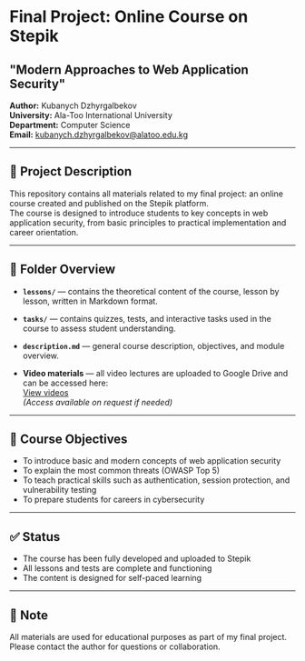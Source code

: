 # Final Project: Online Course on Stepik  
## "Modern Approaches to Web Application Security"

**Author:** Kubanych Dzhyrgalbekov  
**University:** Ala-Too International University  
**Department:** Computer Science  
**Email:** kubanych.dzhyrgalbekov@alatoo.edu.kg

---

## 📘 Project Description

This repository contains all materials related to my final project: an online course created and published on the Stepik platform.  
The course is designed to introduce students to key concepts in web application security, from basic principles to practical implementation and career orientation.

---

## 📁 Folder Overview

- **`lessons/`** — contains the theoretical content of the course, lesson by lesson, written in Markdown format.

- **`tasks/`** — contains quizzes, tests, and interactive tasks used in the course to assess student understanding.

- **`description.md`** — general course description, objectives, and module overview.

- **Video materials** — all video lectures are uploaded to Google Drive and can be accessed here:  
  [View videos](https://drive.google.com/drive/folders/1j8tzzMQXCmojUFQBTyql4L9D2TPzmUZ7?usp=drive_link)  
  *(Access available on request if needed)*

---

## 🎯 Course Objectives

- To introduce basic and modern concepts of web application security  
- To explain the most common threats (OWASP Top 5)  
- To teach practical skills such as authentication, session protection, and vulnerability testing  
- To prepare students for careers in cybersecurity

---

## ✅ Status

- The course has been fully developed and uploaded to Stepik  
- All lessons and tests are complete and functioning  
- The content is designed for self-paced learning

---

## 📄 Note

All materials are used for educational purposes as part of my final project.  
Please contact the author for questions or collaboration.
